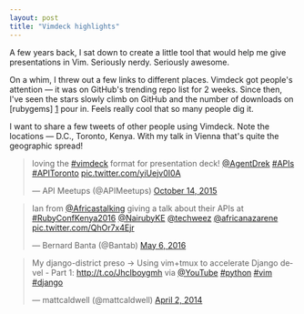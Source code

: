 ```yaml
---
layout: post
title: "Vimdeck highlights"
---
```


A few years back, I sat down to create a little tool that would help me give
presentations in Vim. Seriously nerdy. Seriously awesome.

On a whim, I threw out a few links to different places. Vimdeck got people's
attention — it was on GitHub's trending repo list for 2 weeks. Since then, I've
seen the stars slowly climb on GitHub and the number of downloads on [rubygems] [1]
pour in. Feels really cool that so many people dig it.

I want to share a few tweets of other people using Vimdeck. Note the locations
— D.C., Toronto, Kenya. With my talk in Vienna that's quite the geographic
spread!

<blockquote class="twitter-tweet" data-lang="en"><p lang="en" dir="ltr">loving the <a href="https://twitter.com/hashtag/vimdeck?src=hash">#vimdeck</a> format for presentation deck! <a href="https://twitter.com/AgentDrek">@AgentDrek</a> <a href="https://twitter.com/hashtag/APIs?src=hash">#APIs</a> <a href="https://twitter.com/hashtag/APIToronto?src=hash">#APIToronto</a> <a href="http://t.co/yiUejv0I0A">pic.twitter.com/yiUejv0I0A</a></p>&mdash; API Meetups (@APIMeetups) <a href="https://twitter.com/APIMeetups/status/654424962191765505">October 14, 2015</a></blockquote>
<script async src="//platform.twitter.com/widgets.js" charset="utf-8"></script>

<blockquote class="twitter-tweet" data-lang="en"><p lang="en" dir="ltr">Ian from <a href="https://twitter.com/Africastalking">@Africastalking</a>  giving a talk about their APIs at <a href="https://twitter.com/hashtag/RubyConfKenya2016?src=hash">#RubyConfKenya2016</a> <a href="https://twitter.com/NairubyKE">@NairubyKE</a> <a href="https://twitter.com/techweez">@techweez</a> <a href="https://twitter.com/africanazarene">@africanazarene</a> <a href="https://t.co/QhOr7x4Ejr">pic.twitter.com/QhOr7x4Ejr</a></p>&mdash; Bernard Banta (@Bantab) <a href="https://twitter.com/Bantab/status/728548915423883264">May 6, 2016</a></blockquote>
<script async src="//platform.twitter.com/widgets.js" charset="utf-8"></script>

<blockquote class="twitter-tweet" data-lang="en"><p lang="en" dir="ltr">My django-district preso -&gt; Using vim+tmux to accelerate Django devel - Part 1: <a href="http://t.co/JhcIboygmh">http://t.co/JhcIboygmh</a> via <a href="https://twitter.com/YouTube">@YouTube</a> <a href="https://twitter.com/hashtag/python?src=hash">#python</a> <a href="https://twitter.com/hashtag/vim?src=hash">#vim</a> <a href="https://twitter.com/hashtag/django?src=hash">#django</a></p>&mdash; mattcaldwell (@mattcaldwell) <a href="https://twitter.com/mattcaldwell/status/451161197904027649">April 2, 2014</a></blockquote>
<script async src="//platform.twitter.com/widgets.js" charset="utf-8"></script>

[1]: https://rubygems.org/gems/vimdeck
